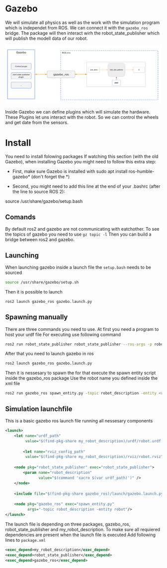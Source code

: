 # Gazebo
We will simulate all physics as well as the work with the simulation program which is independet from ROS. We can connect it with the `gazebo_ros` bridge. The package will then interact wirh the robot_state_publisher which will publish the modell data of our robot.

![gazebo bridge](gazebo_ros.png)


Inside Gazebo we can define plugins which will simulate the hardware.
These Plugins let uns interact with the robot. So we can control the wheels and get date from the sensors.

# Install
You need to install folowing packages
If watching this section (with the old Gazebo), when installing Gazebo you might need to follow this extra step:

- First, make sure Gazebo is installed with sudo apt install ros-humble-gazebo* (don't forget the *)

- Second, you might need to add this line at the end of your .bashrc (after the line to source ROS 2):

source /usr/share/gazebo/setup.bash

## Comands

By default ros2 and gazebo are not communicating with eatchother. To see the topics of gazebo you need
to use ``gz topic -l``
Then you can build a bridge between ros2 and gazebo.



## Launching
When launching gazebo inside a launch file the `setup.bash` needs to be sourced

```bash
source /usr/share/gazebo/setup.sh 
```

Then it is possible to launch 
```bash
ros2 launch gazebo_ros gazebo.launch.py
```

## Spawning manually

There are three commands you need to use. At first you need a program to host your urdf file
For executing use following command
```bash
ros2 run robot_state_publisher robot_state_publisher --ros-args -p robot_description:="$(xacro robot.urdf.xacro)"
```

After that you need to launch gazebo in ros
```bash
ros2 launch gazebo_ros gazebo.launch.py
```

Then it is nessesary to spawn the for that execute the spawn entity script inside the gazebo_ros package
Use the robot name you defined inside the xml file
```bash
ros2 run gazebo_ros spawn_entity.py -topic robot_description -entity <robot_name>
```

## Simulation launchfile
This is a basic gazebo ros launch file running all nessesary components
```xml
<launch>
    <let name="urdf_path" 
         value="$(find-pkg-share my_robot_description)/urdf/robot.urdf.xacro" />

        <let name="rviz_config_path" 
         value="$(find-pkg-share my_robot_description)/rviz/robot.rviz" />

    <node pkg="robot_state_publisher" exec="robot_state_publisher">
        <param name="robot_description" 
               value="$(command 'xacro $(var urdf_path)')" />
    </node>

    <include file="$(find-pkg-share gazebo_ros)/launch/gazebo.launch.py"/>

    <node pkg="gazebo_ros" exec="spawn_entity.py" 
          args="-topic robot_description -entity robot"/>
</launch>    
```

The launch file is depending on three packages, gazebo_ros, robot_state_publisher and my_robot_description.
To make sure all requiered dependencies are present when the launch file is executed
Add following lines to `package.xml`

```xml
<exec_depend>my_robot_description</exec_depend>
<exec_depend>robot_state_publisher</exec_depend>
<exec_depend>gazebo_ros</exec_depend>
```
